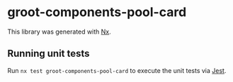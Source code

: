 # groot-components-pool-card

This library was generated with [Nx](https://nx.dev).

## Running unit tests

Run `nx test groot-components-pool-card` to execute the unit tests via [Jest](https://jestjs.io).
